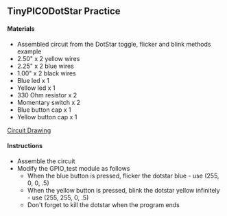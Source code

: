 ## TinyPICODotStar Practice

#### Materials
 - Assembled circuit from the DotStar toggle, flicker and blink methods example
 - 2.50" x 2 yellow wires
 - 2.25" x 2 blue wires
 - 1.00" x 2 black wires
 - Blue led x 1
 - Yellow led x 1
 - 330 Ohm resistor x 2
 - Momentary switch x 2
 - Blue button cap x 1
 - Yellow button cap x 1

[Circuit Drawing](lesson02-10.pdf)

#### Instructions
 - Assemble the circuit
 - Modify the GPIO_test module as follows
   * When the blue button is pressed, flicker the dotstar blue - use (255, 0, 0, .5)
   * When the yellow button is pressed, blink the dotstar yellow infinitely - use (255, 255, 0, .5)
   * Don't forget to kill the dotstar when the program ends
